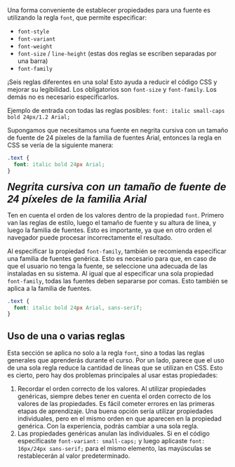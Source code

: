 Una forma conveniente de establecer propiedades para una fuente es utilizando la regla `font`, que permite especificar:

* `font-style`
* `font-variant`
* `font-weight`
* `font-size` / `line-height` (estas dos reglas se escriben separadas por una barra)
* `font-family`

¡Seis reglas diferentes en una sola! Esto ayuda a reducir el código CSS y mejorar su legibilidad. Los obligatorios son `font-size` y `font-family`. Los demás no es necesario especificarlos.

Ejemplo de entrada con todas las reglas posibles: `font: italic small-caps bold 24px/1.2 Arial;`

Supongamos que necesitamos una fuente en negrita cursiva con un tamaño de fuente de 24 píxeles de la familia de fuentes Arial, entonces la regla en CSS se vería de la siguiente manera:

```css
.text {
  font: italic bold 24px Arial;
}
```

<div class="hexlet-basics-example my-3" style="font: italic bold 24px Arial;">
  Negrita cursiva con un tamaño de fuente de 24 píxeles de la familia Arial
</div>

Ten en cuenta el orden de los valores dentro de la propiedad `font`. Primero van las reglas de estilo, luego el tamaño de fuente y su altura de línea, y luego la familia de fuentes. Esto es importante, ya que en otro orden el navegador puede procesar incorrectamente el resultado.

Al especificar la propiedad `font-family`, también se recomienda especificar una familia de fuentes genérica. Esto es necesario para que, en caso de que el usuario no tenga la fuente, se seleccione una adecuada de las instaladas en su sistema. Al igual que al especificar una sola propiedad `font-family`, todas las fuentes deben separarse por comas. Esto también se aplica a la familia de fuentes.

```css
.text {
  font: italic bold 24px Arial, sans-serif;
}
```

## Uso de una o varias reglas

Esta sección se aplica no solo a la regla `font`, sino a todas las reglas generales que aprenderás durante el curso. Por un lado, parece que el uso de una sola regla reduce la cantidad de líneas que se utilizan en CSS. Esto es cierto, pero hay dos problemas principales al usar estas propiedades:

1. Recordar el orden correcto de los valores. Al utilizar propiedades genéricas, siempre debes tener en cuenta el orden correcto de los valores de las propiedades. Es fácil cometer errores en las primeras etapas de aprendizaje. Una buena opción sería utilizar propiedades individuales, pero en el mismo orden en que aparecen en la propiedad genérica. Con la experiencia, podrás cambiar a una sola regla.
2. Las propiedades genéricas anulan las individuales. Si en el código especificaste `font-variant: small-caps;` y luego aplicaste `font: 16px/24px sans-serif;` para el mismo elemento, las mayúsculas se restablecerán al valor predeterminado.
